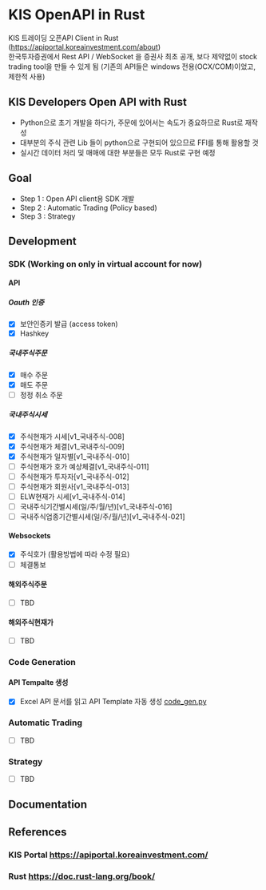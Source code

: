 # KIS OpenAPI in Rust

KIS 트레이딩 오픈API Client in Rust (https://apiportal.koreainvestment.com/about)    
한국투자증권에서 Rest API / WebSocket 을 증권사 최초 공개, 보다 제약없이 stock trading tool을 만들 수 있게 됨
(기존의 API들은 windows 전용(OCX/COM)이었고, 제한적 사용)  

## KIS Developers Open API with Rust
- Python으로 초기 개발을 하다가, 주문에 있어서는 속도가 중요하므로 Rust로 재작성   
- 대부분의 주식 관련 Lib 들이 python으로 구현되어 있으므로 FFI를 통해 활용할 것
- 실시간 데이터 처리 및 매매에 대한 부분들은 모두 Rust로 구현 예정

## Goal
- Step 1 : Open API client용 SDK 개발
- Step 2 : Automatic Trading (Policy based)
- Step 3 : Strategy 

## Development 
### SDK (Working on only in virtual account for now)
#### API
##### Oauth 인증
  - [x] 보안인증키 발급 (access token)
  - [x] Hashkey
##### 국내주식주문
  - [x] 매수 주문
  - [x] 매도 주문
  - [ ] 정정 취소 주문
##### 국내주식시세
  - [x] 주식현재가 시세[v1_국내주식-008]
  - [x] 주식현재가 체결[v1_국내주식-009]
  - [x] 주식현재가 일자별[v1_국내주식-010]
  - [ ] 주식현재가 호가 예상체결[v1_국내주식-011]
  - [ ] 주식현재가 투자자[v1_국내주식-012]
  - [ ] 주식현재가 회원사[v1_국내주식-013]
  - [ ] ELW현재가 시세[v1_국내주식-014]
  - [ ] 국내주식기간별시세(일/주/월/년)[v1_국내주식-016]
  - [ ] 국내주식업종기간별시세(일/주/월/년)[v1_국내주식-021]
#### Websockets
  - [x] 주식호가 (활용방법에 따라 수정 필요)
  - [ ] 체결통보
#### 해외주식주문 
  - [ ] TBD
#### 해외주식현재가
  - [ ] TBD
### Code Generation
#### API Tempalte 생성
  - [x] Excel API 문서를 읽고 API Template 자동 생성 [code_gen.py](./docs/code_gen.py)

### Automatic Trading
- [ ] TBD
### Strategy
- [ ] TBD

## Documentation

## References
### KIS Portal https://apiportal.koreainvestment.com/
### Rust https://doc.rust-lang.org/book/
